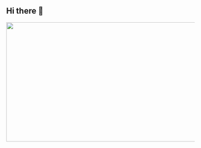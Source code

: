 ## Hi there 👋
<div align="center">
  <img src="https://github.com/user-attachments/assets/b9e7322f-a5fa-4b95-91be-218399dddead" width="1280px" height="320px" alt="my banner">
</div>
<!--
**ikeem12/ikeem12** is a ✨ _special_ ✨ repository because its `README.md` (this file) appears on your GitHub profile.

Here are some ideas to get you started:

- 🔭 I’m currently working on ...
- 🌱 I’m currently learning ...
- 👯 I’m looking to collaborate on ...
- 🤔 I’m looking for help with ...
- 💬 Ask me about ...
- 📫 How to reach me: ...
- 😄 Pronouns: ...![ChatGPT Image 19 abr 2025, 23_34_42 (2)](https://github.com/user-attachments/assets/b9e7322f-a5fa-4b95-91be-218399dddead)

- ⚡ Fun fact: ...
-->
